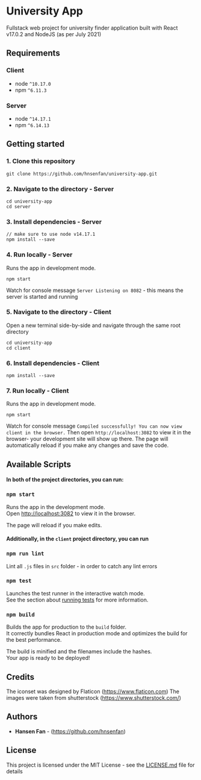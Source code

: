 # University App

Fullstack web project for university finder application built with React v17.0.2 and NodeJS (as per July 2021)

## Requirements
### Client
* node `^10.17.0`
* npm `^6.11.3`
### Server
* node `^14.17.1`
* npm `^6.14.13`
## Getting started

### 1. Clone this repository

```
git clone https://github.com/hnsenfan/university-app.git
```

### 2. Navigate to the directory - Server

```
cd university-app
cd server
```

### 3. Install dependencies - Server

```
// make sure to use node v14.17.1
npm install --save
```

### 4. Run locally - Server

Runs the app in development mode.

```
npm start
```
Watch for console message `Server Listening on 8082` - this means the server is started and running

### 5. Navigate to the directory - Client

Open a new terminal side-by-side and navigate through the same root directory

```
cd university-app
cd client
```

### 6. Install dependencies - Client

```
npm install --save
```

### 7. Run locally - Client

Runs the app in development mode.

```
npm start
```

Watch for console message `Compiled successfully! You can now view client in the browser.`
Then open `http://localhost:3082` to view it in the browser- your development site will show up there. The page will automatically reload if you make any changes and save the code.

## Available Scripts

#### In both of the project directories, you can run:

### `npm start`

Runs the app in the development mode.\
Open [http://localhost:3082](http://localhost:3082) to view it in the browser.

The page will reload if you make edits.

#### Additionally, in the `client` project directory, you can run
### `npm run lint`
Lint all `.js` files in `src` folder - in order to catch any lint errors

### `npm test`

Launches the test runner in the interactive watch mode.\
See the section about [running tests](https://facebook.github.io/create-react-app/docs/running-tests) for more information.

### `npm build`

Builds the app for production to the `build` folder.\
It correctly bundles React in production mode and optimizes the build for the best performance.

The build is minified and the filenames include the hashes.\
Your app is ready to be deployed!

## Credits

The iconset was designed by Flaticon (https://www.flaticon.com)
The images were taken from shutterstock (https://www.shutterstock.com/)

## Authors

* **Hansen Fan** - (https://github.com/hnsenfan)

## License

This project is licensed under the MIT License - see the [LICENSE.md](LICENSE.md) file for details